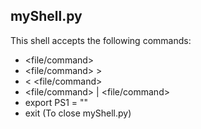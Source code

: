 ## myShell.py

This shell accepts the following commands:

- <file/command>
- <file/command> > <file>
- <file> &lt; <file/command>
- <file/command> | <file/command>
- export PS1 = "<newPromp>"
- exit (To close myShell.py)
